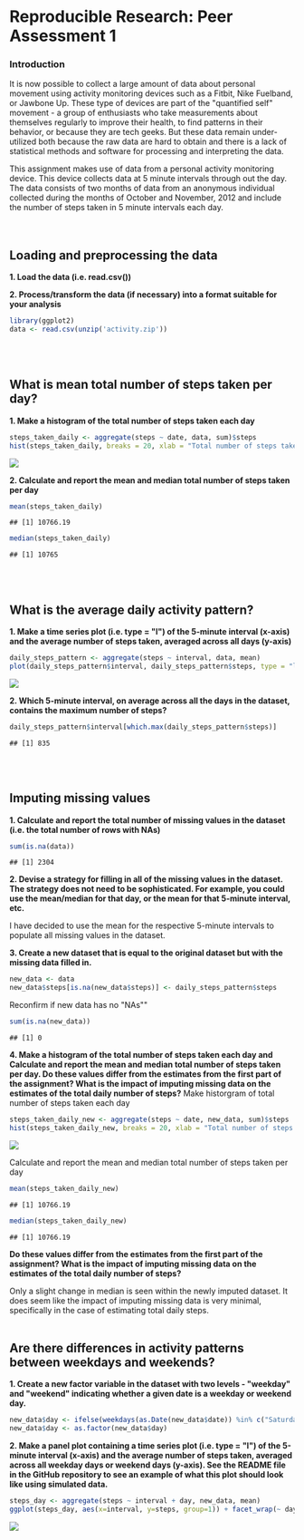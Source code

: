 # Reproducible Research: Peer Assessment 1


### Introduction
It is now possible to collect a large amount of data about personal movement using activity monitoring devices such as a Fitbit, Nike Fuelband, or Jawbone Up. These type of devices are part of the "quantified self" movement - a group of enthusiasts who take measurements about themselves regularly to improve their health, to find patterns in their behavior, or because they are tech geeks. But these data remain under-utilized both because the raw data are hard to obtain and there is a lack of statistical methods and software for processing and interpreting the data.

This assignment makes use of data from a personal activity monitoring device. This device collects data at 5 minute intervals through out the day. The data consists of two months of data from an anonymous individual collected during the months of October and November, 2012 and include the number of steps taken in 5 minute intervals each day.  
<br><br>


## Loading and preprocessing the data
**1. Load the data (i.e. read.csv())**

**2. Process/transform the data (if necessary) into a format suitable for your analysis**

```r
library(ggplot2)
data <- read.csv(unzip('activity.zip'))
```
<br><br>
  

## What is mean total number of steps taken per day?
**1. Make a histogram of the total number of steps taken each day**

```r
steps_taken_daily <- aggregate(steps ~ date, data, sum)$steps
hist(steps_taken_daily, breaks = 20, xlab = "Total number of steps taken per day", main = "Total Steps Taken Daily")
```

![](PA1_template_files/figure-html/unnamed-chunk-2-1.png) 

**2. Calculate and report the mean and median total number of steps taken per day**

```r
mean(steps_taken_daily)
```

```
## [1] 10766.19
```

```r
median(steps_taken_daily)
```

```
## [1] 10765
```
<br><br>
  

## What is the average daily activity pattern?
**1. Make a time series plot (i.e. type = "l") of the 5-minute interval (x-axis) and the average number of steps taken, averaged across all days (y-axis)**

```r
daily_steps_pattern <- aggregate(steps ~ interval, data, mean)
plot(daily_steps_pattern$interval, daily_steps_pattern$steps, type = "l", main="Average Daily Activity Pattern", ylab="Number of Steps", xlab="Interval")
```

![](PA1_template_files/figure-html/unnamed-chunk-4-1.png) 

**2. Which 5-minute interval, on average across all the days in the dataset, contains the maximum number of steps?**

```r
daily_steps_pattern$interval[which.max(daily_steps_pattern$steps)]
```

```
## [1] 835
```
<br><br>
  

## Imputing missing values
**1. Calculate and report the total number of missing values in the dataset (i.e. the total number of rows with NAs)**

```r
sum(is.na(data))
```

```
## [1] 2304
```

**2. Devise a strategy for filling in all of the missing values in the dataset. The strategy does not need to be sophisticated. For example, you could use the mean/median for that day, or the mean for that 5-minute interval, etc.**

I have decided to use the mean for the respective 5-minute intervals to populate all missing values in the dataset.

**3. Create a new dataset that is equal to the original dataset but with the missing data filled in.**

```r
new_data <- data
new_data$steps[is.na(new_data$steps)] <- daily_steps_pattern$steps
```
Reconfirm if new data has no "NAs""

```r
sum(is.na(new_data))
```

```
## [1] 0
```

**4. Make a histogram of the total number of steps taken each day and Calculate and report the mean and median total number of steps taken per day. Do these values differ from the estimates from the first part of the assignment? What is the impact of imputing missing data on the estimates of the total daily number of steps?**
Make historgram of total number of steps taken each day

```r
steps_taken_daily_new <- aggregate(steps ~ date, new_data, sum)$steps
hist(steps_taken_daily_new, breaks = 20, xlab = "Total number of steps taken per day", main = "Total Steps Taken Daily (Newly Imputed Dataset)")
```

![](PA1_template_files/figure-html/unnamed-chunk-9-1.png) 

Calculate and report the mean and median total number of steps taken per day

```r
mean(steps_taken_daily_new)
```

```
## [1] 10766.19
```

```r
median(steps_taken_daily_new)
```

```
## [1] 10766.19
```
**Do these values differ from the estimates from the first part of the assignment? What is the impact of imputing missing data on the estimates of the total daily number of steps?**

Only a slight change in median is seen within the newly imputed dataset. 
It does seem like the impact of imputing missing data is very minimal, specifically in the case of estimating total daily steps.
<br><br>
  

## Are there differences in activity patterns between weekdays and weekends?
**1. Create a new factor variable in the dataset with two levels - "weekday" and "weekend" indicating whether a given date is a weekday or weekend day.**

```r
new_data$day <- ifelse(weekdays(as.Date(new_data$date)) %in% c("Saturday", "Sunday"),"Weekend", "Weekday")
new_data$day <- as.factor(new_data$day)
```
**2. Make a panel plot containing a time series plot (i.e. type = "l") of the 5-minute interval (x-axis) and the average number of steps taken, averaged across all weekday days or weekend days (y-axis). See the README file in the GitHub repository to see an example of what this plot should look like using simulated data.**

```r
steps_day <- aggregate(steps ~ interval + day, new_data, mean)
ggplot(steps_day, aes(x=interval, y=steps, group=1)) + facet_wrap(~ day, ncol=1) + geom_line()
```

![](PA1_template_files/figure-html/unnamed-chunk-12-1.png) 
